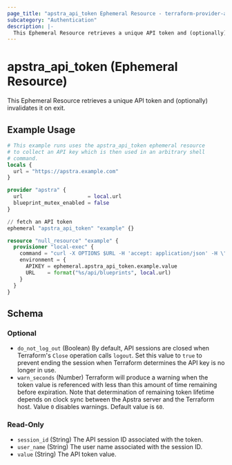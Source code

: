 ```yaml
---
page_title: "apstra_api_token Ephemeral Resource - terraform-provider-apstra"
subcategory: "Authentication"
description: |-
  This Ephemeral Resource retrieves a unique API token and (optionally) invalidates it on exit.
---
```


# apstra_api_token (Ephemeral Resource)

This Ephemeral Resource retrieves a unique API token and (optionally) invalidates it on exit.


## Example Usage

```terraform
# This example runs uses the apstra_api_token ephemeral resource
# to collect an API key which is then used in an arbitrary shell
# command.
locals {
  url = "https://apstra.example.com"
}

provider "apstra" {
  url                     = local.url
  blueprint_mutex_enabled = false
}

// fetch an API token
ephemeral "apstra_api_token" "example" {}

resource "null_resource" "example" {
  provisioner "local-exec" {
    command = "curl -X OPTIONS $URL -H 'accept: application/json' -H \"Authtoken: $APIKEY\" > /tmp/local-exec.out"
    environment = {
      APIKEY = ephemeral.apstra_api_token.example.value
      URL    = format("%s/api/blueprints", local.url)
    }
  }
}
```

<!-- schema generated by tfplugindocs -->
## Schema

### Optional

- `do_not_log_out` (Boolean) By default, API sessions are closed when Terraform's `Close` operation calls `logout`. Set this value to `true` to prevent ending the session when Terraform determines the API key is no longer in use.
- `warn_seconds` (Number) Terraform will produce a warning when the token value is referenced with less than this amount of time remaining before expiration. Note that determination of remaining token lifetime depends on clock sync between the Apstra server and the Terraform host. Value `0` disables warnings. Default value is `60`.

### Read-Only

- `session_id` (String) The API session ID associated with the token.
- `user_name` (String) The user name associated with the session ID.
- `value` (String) The API token value.

